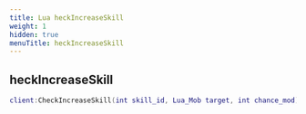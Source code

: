 ```yaml
---
title: Lua heckIncreaseSkill
weight: 1
hidden: true
menuTitle: heckIncreaseSkill
---
```

## heckIncreaseSkill
```lua
client:CheckIncreaseSkill(int skill_id, Lua_Mob target, int chance_mod); -- void
```